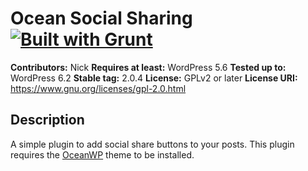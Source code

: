 # Ocean Social Sharing [![Built with Grunt](https://cdn.gruntjs.com/builtwith.png)](http://gruntjs.com/)

**Contributors:** Nick
**Requires at least:** WordPress 5.6
**Tested up to:** WordPress 6.2
**Stable tag:** 2.0.4
**License:** GPLv2 or later
**License URI:** https://www.gnu.org/licenses/gpl-2.0.html

## Description

A simple plugin to add social share buttons to your posts.
This plugin requires the [OceanWP](https://oceanwp.org/) theme to be installed.